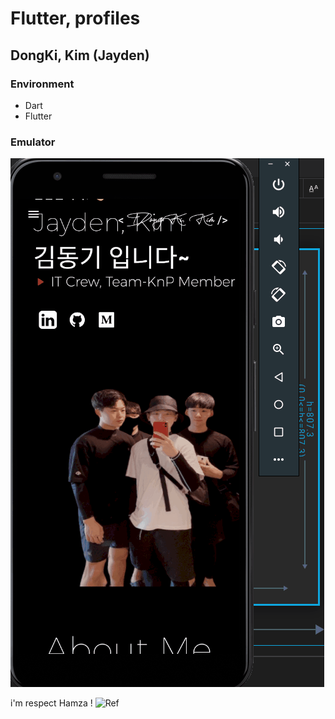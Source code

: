 
# Flutter, profiles

DongKi, Kim (Jayden)
---

### **Environment**  
+ Dart
+ Flutter

### Emulator
![Emulator](./docs/Animation.gif)


i'm respect Hamza !
![Ref](https://github.com/mhmzdev/DevFolio)
